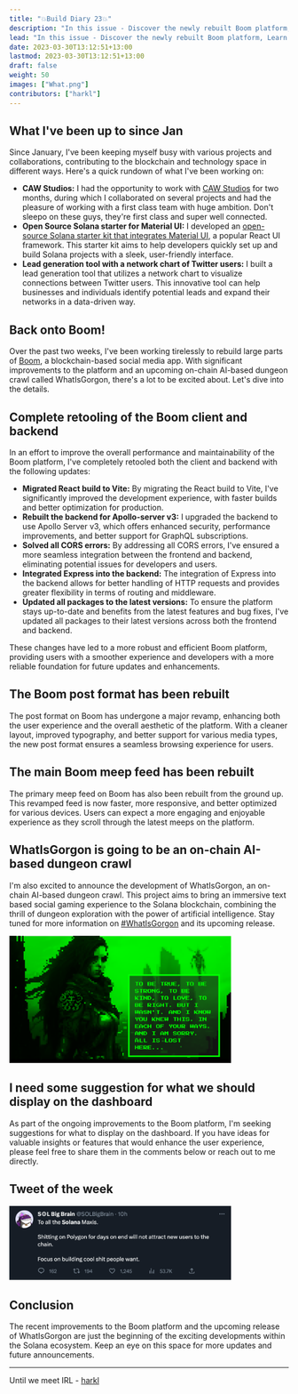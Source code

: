 ```yaml
---
title: "💥Build Diary 23💥"
description: "In this issue - Discover the newly rebuilt Boom platform, Learn about the upcoming on-chain AI-based dungeon crawl, Input on the Dashboard"
lead: "In this issue - Discover the newly rebuilt Boom platform, Learn about the upcoming on-chain AI-based dungeon crawl, Input on the Dashboard"
date: 2023-03-30T13:12:51+13:00
lastmod: 2023-03-30T13:12:51+13:00
draft: false
weight: 50
images: ["What.png"]
contributors: ["harkl"]
---
```


## What I've been up to since Jan

Since January, I've been keeping myself busy with various projects and collaborations, contributing to the blockchain and technology space in different ways. Here's a quick rundown of what I've been working on:

- **CAW Studios:** I had the opportunity to work with [CAW Studios](https://twitter.com/CAW_studio) for two months, during which I collaborated on several projects and had the pleasure of working with a first class team with huge ambition. Don't sleepo on these guys, they're first class and super well connected.
- **Open Source Solana starter for Material UI:** I developed an [open-source Solana starter kit that integrates Material UI](https://github.com/h4rkl/solana-mui-dapp-scaffold), a popular React UI framework. This starter kit aims to help developers quickly set up and build Solana projects with a sleek, user-friendly interface.
- **Lead generation tool with a network chart of Twitter users:** I built a lead generation tool that utilizes a network chart to visualize connections between Twitter users. This innovative tool can help businesses and individuals identify potential leads and expand their networks in a data-driven way.

## Back onto Boom!

Over the past two weeks, I've been working tirelessly to rebuild large parts of [Boom](https://boom.army), a blockchain-based social media app. With significant improvements to the platform and an upcoming on-chain AI-based dungeon crawl called WhatIsGorgon, there's a lot to be excited about. Let's dive into the details.

## Complete retooling of the Boom client and backend

In an effort to improve the overall performance and maintainability of the Boom platform, I've completely retooled both the client and backend with the following updates:

- **Migrated React build to Vite:** By migrating the React build to Vite, I've significantly improved the development experience, with faster builds and better optimization for production.
- **Rebuilt the backend for Apollo-server v3:** I upgraded the backend to use Apollo Server v3, which offers enhanced security, performance improvements, and better support for GraphQL subscriptions.
- **Solved all CORS errors:** By addressing all CORS errors, I've ensured a more seamless integration between the frontend and backend, eliminating potential issues for developers and users.
- **Integrated Express into the backend:** The integration of Express into the backend allows for better handling of HTTP requests and provides greater flexibility in terms of routing and middleware.
- **Updated all packages to the latest versions:** To ensure the platform stays up-to-date and benefits from the latest features and bug fixes, I've updated all packages to their latest versions across both the frontend and backend.

These changes have led to a more robust and efficient Boom platform, providing users with a smoother experience and developers with a more reliable foundation for future updates and enhancements.

## The Boom post format has been rebuilt

The post format on Boom has undergone a major revamp, enhancing both the user experience and the overall aesthetic of the platform. With a cleaner layout, improved typography, and better support for various media types, the new post format ensures a seamless browsing experience for users.

## The main Boom meep feed has been rebuilt

The primary meep feed on Boom has also been rebuilt from the ground up. This revamped feed is now faster, more responsive, and better optimized for various devices. Users can expect a more engaging and enjoyable experience as they scroll through the latest meeps on the platform.

## WhatIsGorgon is going to be an on-chain AI-based dungeon crawl

I'm also excited to announce the development of WhatIsGorgon, an on-chain AI-based dungeon crawl. This project aims to bring an immersive text based social gaming experience to the Solana blockchain, combining the thrill of dungeon exploration with the power of artificial intelligence. Stay tuned for more information on [#WhatIsGorgon](https://twitter.com/search?q=%23WhatIsGorgon&src=typed_query&f=top) and its upcoming release.

<img src="betrue.png" alt="Be true" width="400"/>

## I need some suggestion for what we should display on the dashboard

As part of the ongoing improvements to the Boom platform, I'm seeking suggestions for what to display on the dashboard. If you have ideas for valuable insights or features that would enhance the user experience, please feel free to share them in the comments below or reach out to me directly.

## Tweet of the week

<img src="tweet-day.png" alt="Big brain" width="400"/>

## Conclusion

The recent improvements to the Boom platform and the upcoming release of WhatIsGorgon are just the beginning of the exciting developments within the Solana ecosystem. Keep an eye on this space for more updates and future announcements.

<hr>

Until we meet IRL - [harkl](https://boom.army/#/social.boom.army/a/110693550018915728)
